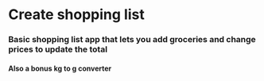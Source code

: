 # Create shopping list

### Basic shopping list app that lets you add groceries and change prices to update the total
#### Also a bonus kg to g converter